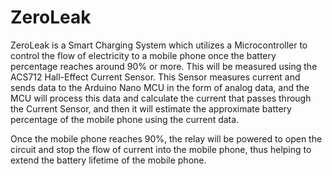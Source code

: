 # ZeroLeak

ZeroLeak is a Smart Charging System which utilizes a Microcontroller to control the flow of electricity to a mobile phone once the battery percentage reaches around 90% or more. This will be measured using the ACS712 Hall-Effect Current Sensor. This Sensor measures current and sends data to the Arduino Nano MCU in the form of analog data, and the MCU will process this data and calculate the current that passes through the Current Sensor, and then it will estimate the approximate battery percentage of the mobile phone using the current data. 

Once the mobile phone reaches 90%, the relay will be powered to open the circuit and stop the flow of current into the mobile phone, thus helping to extend the battery lifetime of the mobile phone. 



